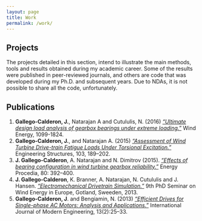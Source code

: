 ```yaml
---
layout: page
title: Work
permalink: /work/
---
```

## Projects

The projects detailed in this section, intend to illustrate the main methods, tools and results obtained during my academic career. Some of the results were published in peer-reviewed journals, and others are code that was developed during my Ph.D. and subsequent years. Due to NDAs, it is not possible to share all the code, unfortunately.


## Publications

1. **Gallego-Calderon, J.**, Natarajan A and Cutululis, N. (2016) *[“Ultimate design load analysis of gearbox bearings under extreme loading.”](http://onlinelibrary.wiley.com/wol1/doi/10.1002/we.2008/full)* Wind Energy, 1099-1824.
2. **Gallego-Calderon, J.**, and Natarajan A. (2015) *[“Assessment of Wind Turbine Drive-train Fatigue Loads Under Torsional Excitation.”](http://www.sciencedirect.com/science/article/pii/S0141029615005714)* Engineering Structures, 103, 189–202.
3. **J. Gallego-Calderon**, A. Natarajan and N. Dimitrov (2015). *[“Effects of bearing configuration in wind turbine gearbox reliability.”](http://www.sciencedirect.com/science/article/pii/S187661021502175X)* Energy Procedia, 80: 392–400.
4. **J. Gallego-Calderon**, K. Branner, A. Natarajan, N. Cutululis and J. Hansen. *[“Electromechanical Drivetrain Simulation.”](http://orbit.dtu.dk/fedora/objects/orbit:123931/datastreams/file_7a93ab44-e1b4-4a04-b9fa-b349801a6183/content)* 9th PhD Seminar on Wind Energy in Europe, Gotland, Sweeden, 2013.
5. **Gallego-Calderon, J**. and Bengiamin, N. (2013) *[“Efficient Drives for Single-phase AC Motors: Analysis and Applications.”](http://www.ijme.us/issues/spring2013/abstracts/Z__IJME%20spring%202013%20v13%20n2%20(paper%203).pdf)* International Journal of Modern Engineering, 13(2):25–33.
